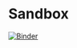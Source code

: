 # Sandbox

[![Binder](https://mybinder.org/badge.svg)](https://mybinder.org/v2/gh/alexanderskulikov/sandbox/master)
